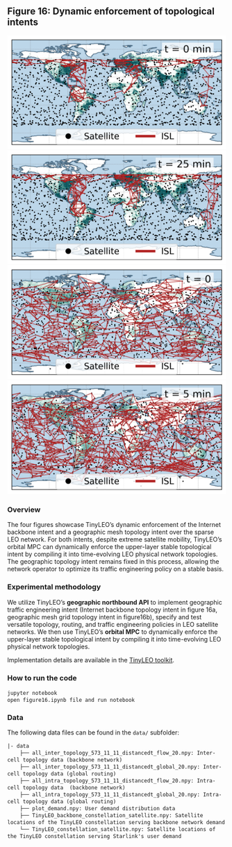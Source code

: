 ## Figure 16: Dynamic enforcement of topological intents

<div align=center><img src="figure16a_0.png" width=""><img src="figure16a_5.png" width=""><img src="figure16b_0.png" width=""><img src="figure16b_5.png" width=""></div>

### Overview

The four figures showcase TinyLEO’s dynamic enforcement of the Internet backbone intent and a geographic mesh topology intent over the sparse LEO network. For both intents, despite extreme satellite mobility, TinyLEO’s orbital MPC can dynamically enforce the upper-layer stable topological intent by compiling it into time-evolving LEO physical network topologies. The geographic topology intent remains fixed in this process, allowing the network operator to optimize its traffic engineering policy on a stable basis. 

### Experimental methodology

We utilize TinyLEO’s **geographic northbound API** to implement geographic traffic engineering intent (Internet backbone topology intent in figure 16a, geographic mesh grid topology intent in figure16b), specify and test versatile topology, routing, and traffic engineering policies in LEO satellite networks. We then use TinyLEO’s **orbital MPC** to dynamically enforce the upper-layer stable topological intent by compiling it into time-evolving LEO physical network topologies. 
 
Implementation details are available in the [TinyLEO toolkit](https://github.com/TinyLEO-toolkit/TinyLEO).

### How to run the code

```
jupyter notebook
open figure16.ipynb file and run notebook
```

### Data

The following data files can be found in the `data/` subfolder:

	|- data
        ├── all_inter_topology_573_11_11_distancedt_flow_20.npy: Inter-cell topology data (backbone network)
        ├── all_inter_topology_573_11_11_distancedt_global_20.npy: Inter-cell topology data (global routing)
        ├── all_intra_topology_573_11_11_distancedt_flow_20.npy: Intra-cell topology data  (backbone network)
        ├── all_intra_topology_573_11_11_distancedt_global_20.npy: Intra-cell topology data (global routing)
        ├── plot_demand.npy: User demand distribution data
        ├── TinyLEO_backbone_constellation_satellite.npy: Satellite locations of the TinyLEO constellation serving backbone network demand
        └── TinyLEO_constellation_satellite.npy: Satellite locations of the TinyLEO constellation serving Starlink's user demand
